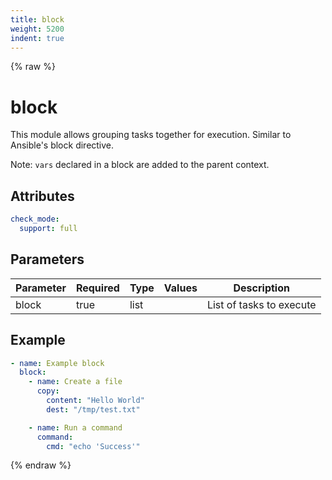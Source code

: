 ```yaml
---
title: block
weight: 5200
indent: true
---
```


{% raw %}
# block

This module allows grouping tasks together for execution.
Similar to Ansible's block directive.

Note: `vars` declared in a block are added to the parent context.

## Attributes

```yaml
check_mode:
  support: full
```

## Parameters

| Parameter | Required | Type | Values | Description                   |
| --------- | -------- | ---- | ------ | ----------------------------- |
| block     | true     | list |        | List of tasks to execute      |

## Example

```yaml
- name: Example block
  block:
    - name: Create a file
      copy:
        content: "Hello World"
        dest: "/tmp/test.txt"

    - name: Run a command
      command:
        cmd: "echo 'Success'"
```

{% endraw %}